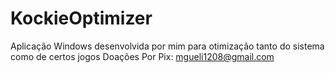 # KockieOptimizer
Aplicação Windows desenvolvida por mim para otimização tanto do sistema como de certos jogos
Doações Por Pix: mgueli1208@gmail.com
